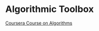 # Algorithmic Toolbox

[Coursera Course on Algorithms](https://www.coursera.org/learn/algorithmic-toolbox/home/welcome)
